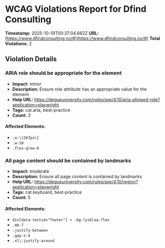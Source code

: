 # WCAG Violations Report for Dfind Consulting

**Timestamp:** 2025-10-19T00:37:04.662Z
**URL:** [https://www.dfindconsulting.no/#](https://www.dfindconsulting.no/#)
**Total Violations:** 2

## Violation Details

### ARIA role should be appropriate for the element

- **Impact:** minor
- **Description:** Ensure role attribute has an appropriate value for the element
- **Help URL:** https://dequeuniversity.com/rules/axe/4.10/aria-allowed-role?application=playwright
- **Tags:** cat.aria, best-practice
- **Count:** 3

#### Affected Elements:

- `.w-\[267px\]`
- `.w-10`
- `.flex-grow-0`

### All page content should be contained by landmarks

- **Impact:** moderate
- **Description:** Ensure all page content is contained by landmarks
- **Help URL:** https://dequeuniversity.com/rules/axe/4.10/region?application=playwright
- **Tags:** cat.keyboard, best-practice
- **Count:** 5

#### Affected Elements:

- `div[data-testid="footer"] > .bg-lysblaa.flex`
- `.mb-7`
- `.justify-between`
- `.gap-x-4`
- `.xl\:justify-around`
